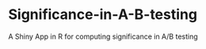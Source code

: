 Significance-in-A-B-testing
===========================

A Shiny App in R for computing significance in A/B testing
